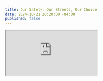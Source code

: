 ```yaml
---
title: Our Safety, Our Streets, Our Choice
date: 2024-10-21 20:20:00 -04:00
published: false
---
```


<iframe src="https://win.newmode.net/safestreetshalton/oursafety-ourstreets-ourchoice"></iframe>